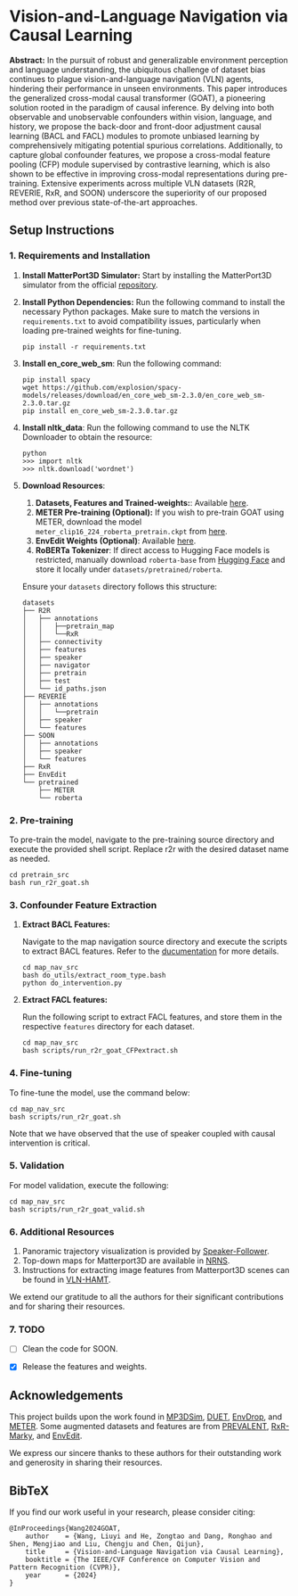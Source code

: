 # Vision-and-Language Navigation via Causal Learning
**Abstract:** In the pursuit of robust and generalizable environment perception and language understanding, the ubiquitous challenge of dataset bias continues to plague vision-and-language navigation (VLN) agents, hindering their performance in unseen environments. This paper introduces the generalized cross-modal causal transformer (GOAT), a pioneering solution rooted in the paradigm of causal inference. By delving into both observable and unobservable confounders within vision, language, and history, we propose the back-door and front-door adjustment causal learning (BACL and FACL) modules to promote unbiased learning by comprehensively mitigating potential spurious correlations. 
Additionally, to capture global confounder features, we propose a cross-modal feature pooling (CFP) module supervised by contrastive learning, which is also shown to be effective in improving cross-modal representations during pre-training. Extensive experiments across multiple VLN datasets (R2R, REVERIE, RxR, and SOON) underscore the superiority of our proposed method over previous state-of-the-art approaches.


## Setup Instructions

### 1. Requirements and Installation

1. **Install MatterPort3D Simulator:** Start by installing the MatterPort3D simulator from the official [repository](https://github.com/peteanderson80/Matterport3DSimulator).

2. **Install Python Dependencies:** Run the following command to install the necessary Python packages. Make sure to match the versions in `requirements.txt` to avoid compatibility issues, particularly when loading pre-trained weights for fine-tuning.
    ```setup
    pip install -r requirements.txt
    ```
3. **Install en_core_web_sm**: Run the following command:
    ```setup
    pip install spacy
    wget https://github.com/explosion/spacy-models/releases/download/en_core_web_sm-2.3.0/en_core_web_sm-2.3.0.tar.gz
    pip install en_core_web_sm-2.3.0.tar.gz
    ```
3. **Install nltk_data**: Run the following command to use the NLTK Downloader to obtain the resource:
    ```setup
    python
    >>> import nltk
    >>> nltk.download('wordnet')
    ```
3. **Download Resources**:
    1. **Datasets, Features and Trained-weights:**: Available [here](https://huggingface.co/crystal61/VLN-GOAT).
    3. **METER Pre-training (Optional):** If you wish to pre-train GOAT using METER, download the model `meter_clip16_224_roberta_pretrain.ckpt` from [here](https://github.com/zdou0830/METER).
    4. **EnvEdit Weights (Optional)**: Available [here](https://github.com/jialuli-luka/EnvEdit).
    5. **RoBERTa Tokenizer**: If direct access to Hugging Face models is restricted, manually download `roberta-base` from [Hugging Face](https://huggingface.co/FacebookAI/roberta-base/tree/main) and store it locally under `datasets/pretrained/roberta`.

    Ensure your `datasets` directory follows this structure:
    ```
    datasets
    ├── R2R
    │   ├── annotations
    │   │   ├──pretrain_map
    │   │   └──RxR
    │   ├── connectivity
    │   ├── features
    │   ├── speaker
    │   ├── navigator
    │   ├── pretrain
    │   ├── test
    │   └── id_paths.json
    ├── REVERIE
    │   ├── annotations
    │   │   └──pretrain
    │   ├── speaker
    │   └── features
    ├── SOON
    │   ├── annotations
    │   ├── speaker
    │   └── features
    ├── RxR
    ├── EnvEdit
    └── pretrained
        ├── METER
        └── roberta

    ```

### 2. Pre-training

To pre-train the model, navigate to the pre-training source directory and execute the provided shell script. Replace r2r with the desired dataset name as needed.
```pre-train
cd pretrain_src
bash run_r2r_goat.sh
```

### 3. Confounder Feature Extraction
1) **Extract BACL Features:**

    Navigate to the map navigation source directory and execute the scripts to extract BACL features. Refer to the [ducumentation](map_nav_src/do_utils/README.md) for more details.

    ``` BACL
    cd map_nav_src
    bash do_utils/extract_room_type.bash
    python do_intervention.py
    ```

2) **Extract FACL features:**

    Run the following script to extract FACL features, and store them in the respective `features` directory for each dataset.
    ``` cfp
    cd map_nav_src
    bash scripts/run_r2r_goat_CFPextract.sh
    ```

### 4. Fine-tuning
To fine-tune the model, use the command below:
``` fine-tune
cd map_nav_src
bash scripts/run_r2r_goat.sh
```
Note that we have observed that the use of speaker coupled with causal intervention is critical.

### 5. Validation
For model validation, execute the following:
``` valid
cd map_nav_src
bash scripts/run_r2r_goat_valid.sh
```

### 6. Additional Resources
1) Panoramic trajectory visualization is provided by [Speaker-Follower](https://gist.github.com/ronghanghu/d250f3a997135c667b114674fc12edae).
2) Top-down maps for Matterport3D are available in [NRNS](https://github.com/meera1hahn/NRNS).
3) Instructions for extracting image features from Matterport3D scenes can be found in [VLN-HAMT](https://github.com/cshizhe/VLN-HAMT).

We extend our gratitude to all the authors for their significant contributions and for sharing their resources.

### 7. TODO
- [ ] Clean the code for SOON.
- [x] Release the features and weights.


## Acknowledgements
This project builds upon the work found in [MP3DSim](https://github.com/peteanderson80/Matterport3DSimulator), [DUET](https://github.com/cshizhe/VLN-DUET), [EnvDrop](https://github.com/airsplay/R2R-EnvDrop), and [METER](https://github.com/zdou0830/METER). Some augmented datasets and features are from [PREVALENT](https://github.com/weituo12321/PREVALENT), [RxR-Marky](https://github.com/google-research-datasets/RxR/tree/main/marky-mT5), and [EnvEdit](https://github.com/jialuli-luka/EnvEdit).

We express our sincere thanks to these authors for their outstanding work and generosity in sharing their resources.

## BibTeX
If you find our work useful in your research, please consider citing:
```
@InProceedings{Wang2024GOAT,
    author    = {Wang, Liuyi and He, Zongtao and Dang, Ronghao and Shen, Mengjiao and Liu, Chengju and Chen, Qijun},
    title     = {Vision-and-Language Navigation via Causal Learning},
    booktitle = {The IEEE/CVF Conference on Computer Vision and Pattern Recognition (CVPR)},
    year      = {2024}
}
```